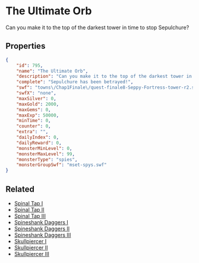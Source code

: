 # The Ultimate Orb

Can you make it to the top of the darkest tower in time to stop Sepulchure?

## Properties

```json
{
    "id": 795,
    "name": "The Ultimate Orb",
    "description": "Can you make it to the top of the darkest tower in time to stop Sepulchure?",
    "complete": "Sepulchure has been betrayed!",
    "swf": "towns\/Chap1Finale\/quest-finale8-Seppy-Fortress-tower-r2.swf",
    "swfX": "none",
    "maxSilver": 0,
    "maxGold": 2000,
    "maxGems": 0,
    "maxExp": 50000,
    "minTime": 0,
    "counter": 0,
    "extra": "",
    "dailyIndex": 0,
    "dailyReward": 0,
    "monsterMinLevel": 0,
    "monsterMaxLevel": 99,
    "monsterType": "spies",
    "monsterGroupSwf": "mset-spys.swf"
}
```

## Related

- [Spinal Tap I](../items/5663-spinal-tap-i.md)
- [Spinal Tap II](../items/5664-spinal-tap-ii.md)
- [Spinal Tap III](../items/5665-spinal-tap-iii.md)
- [Spineshank Daggers I](../items/5666-spineshank-daggers-i.md)
- [Spineshank Daggers II](../items/5667-spineshank-daggers-ii.md)
- [Spineshank Daggers III](../items/5668-spineshank-daggers-iii.md)
- [Skullpiercer I](../items/5669-skullpiercer-i.md)
- [Skullpiercer II](../items/5670-skullpiercer-ii.md)
- [Skullpiercer III](../items/5671-skullpiercer-iii.md)

